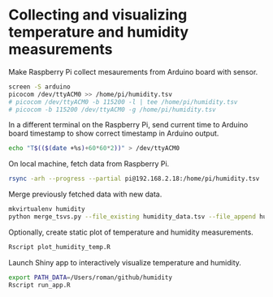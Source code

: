 # Collecting and visualizing temperature and humidity measurements

Make Raspberry Pi collect mesaurements from Arduino board with sensor.

```sh
screen -S arduino
picocom /dev/ttyACM0 >> /home/pi/humidity.tsv
# picocom /dev/ttyACM0 -b 115200 -l | tee /home/pi/humidity.tsv
# picocom -b 115200 /dev/ttyACM0 -g /home/pi/humidity.tsv
```

In a different terminal on the Raspberry Pi, send current time to Arduino board timestamp to show correct timestamp in Arduino output.

```sh
echo "T$(($(date +%s)+60*60*2))" > /dev/ttyACM0
```

On local machine, fetch data from Raspberry Pi.

```sh
rsync -arh --progress --partial pi@192.168.2.18:/home/pi/humidity.tsv ./humidity_new_data.tsv
```

Merge previously fetched data with new data.

```sh
mkvirtualenv humidity
python merge_tsvs.py --file_existing humidity_data.tsv --file_append humidity_new_data.tsv --file_out humidity_data.tsv
```

Optionally, create static plot of temperature and humidity measurements.

```sh
Rscript plot_humidity_temp.R
```

Launch Shiny app to interactively visualize temperature and humidity.

```sh
export PATH_DATA=/Users/roman/github/humidity
Rscript run_app.R
```
